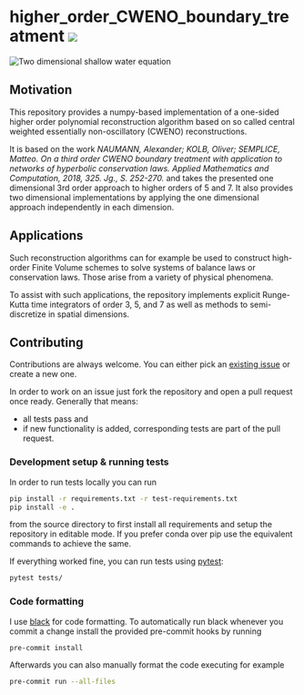 # higher_order_CWENO_boundary_treatment ![](https://github.com/SvoONs/higher_order_CWENO_boundary_treatment/workflows/ci/badge.svg)

![Two dimensional shallow water equation](shallow_water_radial.png)

## Motivation

This repository provides a numpy-based implementation of a one-sided higher order polynomial reconstruction algorithm based on so called central weighted essentially non-oscillatory (CWENO) reconstructions.

It is based on the work *NAUMANN, Alexander; KOLB, Oliver; SEMPLICE, Matteo. On a third order CWENO boundary treatment with application to networks of hyperbolic conservation laws. Applied Mathematics and Computation, 2018, 325. Jg., S. 252-270.* and takes the presented one dimensional 3rd order approach to higher orders of 5 and 7. It also provides two dimensional implementations by applying the one dimensional approach independently in each dimension.

## Applications

Such reconstruction algorithms can for example be used to construct high-order Finite Volume schemes to solve systems of balance laws or conservation laws. Those arise from a variety of physical phenomena.

To assist with such applications, the repository implements explicit
Runge-Kutta time integrators of order 3, 5, and 7 as well as methods
to semi-discretize in spatial dimensions.

## Contributing

Contributions are always welcome. You can either pick an [existing issue](https://github.com/SvoONs/higher_order_CWENO_boundary_treatment/issues) or create a new one.

In order to work on an issue just fork the repository and open a pull request once ready. Generally that means:
* all tests pass and
* if new functionality is added, corresponding tests are part of the pull request.

### Development setup & running tests
In order to run tests locally you can run
```bash
pip install -r requirements.txt -r test-requirements.txt
pip install -e .
```
from the source directory to first install all requirements and setup the repository in editable mode. If you prefer conda over pip use the equivalent commands to achieve the same.

If everything worked fine, you can run tests using [pytest](https://docs.pytest.org/en/stable/):

```bash
pytest tests/
```

### Code formatting
I use [black](https://github.com/psf/black) for code formatting. To automatically run black whenever you commit a change install the provided pre-commit hooks by running
```bash
pre-commit install
```
Afterwards you can also manually format the code executing for example
```bash
pre-commit run --all-files
```
